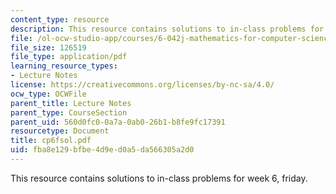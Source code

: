 ```yaml
---
content_type: resource
description: This resource contains solutions to in-class problems for week 6, friday.
file: /ol-ocw-studio-app/courses/6-042j-mathematics-for-computer-science-fall-2005/fba8e129bfbe4d9ed0a5da566305a2d0_cp6fsol.pdf
file_size: 126519
file_type: application/pdf
learning_resource_types:
- Lecture Notes
license: https://creativecommons.org/licenses/by-nc-sa/4.0/
ocw_type: OCWFile
parent_title: Lecture Notes
parent_type: CourseSection
parent_uid: 560d0fc0-0a7a-0ab0-26b1-b8fe9fc17391
resourcetype: Document
title: cp6fsol.pdf
uid: fba8e129-bfbe-4d9e-d0a5-da566305a2d0
---
```

This resource contains solutions to in-class problems for week 6, friday.